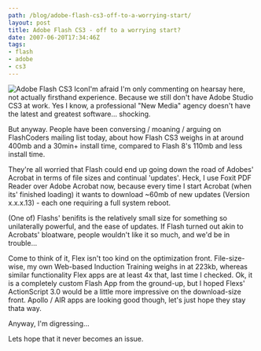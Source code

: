 ```yaml
---
path: /blog/adobe-flash-cs3-off-to-a-worrying-start/
layout: post
title: Adobe Flash CS3 - off to a worrying start?
date: 2007-06-20T17:34:46Z
tags:
- flash
- adobe
- cs3
---
```


![Adobe Flash CS3 Icon](http://uploads.psyked.co.uk/2007/05/adobe-flash-9.png)I'm afraid I'm only commenting on hearsay here, not actually firsthand experience. Because we still don't have Adobe Studio CS3 at work. Yes I know, a professional "New Media" agency doesn't have the latest and greatest software... shocking.

But anyway. People have been conversing / moaning / arguing on FlashCoders mailing list today, about how Flash CS3 weighs in at around 400mb and a 30min+ install time, compared to Flash 8's 110mb and less install time.

They're all worried that Flash could end up going down the road of Adobes' Acrobat in terms of file sizes and continual 'updates'. Heck, I use Foxit PDF Reader over Adobe Acrobat now, because every time I start Acrobat (when its' finished loading) it wants to download ~60mb of new updates (Version x.x.x.13) - each one requiring a full system reboot.

(One of) Flashs' benifits is the relatively small size for something so unilaterally powerful, and the ease of updates. If Flash turned out akin to Acrobats' bloatware, people wouldn't like it so much, and we'd be in trouble...

Come to think of it, Flex isn't too kind on the optimization front. File-size-wise, my own Web-based Induction Training weighs in at 223kb, whereas similar functionality Flex apps are at least 4x that, last time I checked. Ok, it is a completely custom Flash App from the ground-up, but I hoped Flexs' ActionScript 3.0 would be a little more impressive on the download-size front. Apollo / AIR apps are looking good though, let's just hope they stay thata way.

Anyway, I'm digressing...

Lets hope that it never becomes an issue.